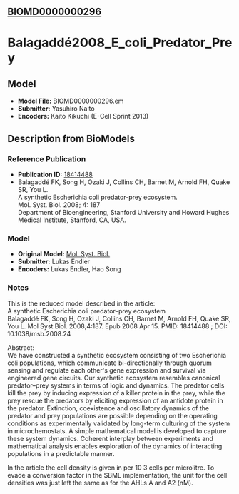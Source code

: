 [BIOMD0000000296](http://www.ebi.ac.uk/biomodels-main/BIOMD0000000296)
----------------------------------------------------------------------
Balagaddé2008_E_coli_Predator_Prey
======================================================================

Model
-----

* **Model File:** BIOMD0000000296.em
* **Submitter:** Yasuhiro Naito
* **Encoders:** Kaito Kikuchi (E-Cell Sprint 2013)

Description from BioModels
--------------------------

### Reference Publication

* **Publication ID:** [18414488](http://www.ncbi.nlm.nih.gov/pubmed/18414488)
* Balagaddé FK, Song H, Ozaki J, Collins CH, Barnet M, Arnold FH, Quake SR, You L.  
A synthetic Escherichia coli predator-prey ecosystem.  
Mol. Syst. Biol. 2008; 4: 187  
Department of Bioengineering, Stanford University and Howard Hughes Medical Institute, Stanford, CA, USA.

### Model

* **Original Model:** [Mol. Syst. Biol.](http://www.nature.com/msb/journal/v4/n1/extref/msb200824-s2.xml)
* **Submitter:** Lukas Endler
* **Encoders:** Lukas Endler, Hao Song

### Notes

This is the reduced model described in the article:  
A synthetic Escherichia coli predator–prey ecosystem  
Balagaddé FK, Song H, Ozaki J, Collins CH, Barnet M, Arnold FH, Quake SR, You L. Mol Syst Biol. 2008;4:187. Epub 2008 Apr 15. PMID: 18414488 ; DOI: 10.1038/msb.2008.24

Abstract:  
We have constructed a synthetic ecosystem consisting of two Escherichia coli populations, which communicate bi-directionally through quorum sensing and regulate each other's gene expression and survival via engineered gene circuits. Our synthetic ecosystem resembles canonical predator–prey systems in terms of logic and dynamics. The predator cells kill the prey by inducing expression of a killer protein in the prey, while the prey rescue the predators by eliciting expression of an antidote protein in the predator. Extinction, coexistence and oscillatory dynamics of the predator and prey populations are possible depending on the operating conditions as experimentally validated by long-term culturing of the system in microchemostats. A simple mathematical model is developed to capture these system dynamics. Coherent interplay between experiments and mathematical analysis enables exploration of the dynamics of interacting populations in a predictable manner.

In the article the cell density is given in per 10 3 cells per microlitre. To evade a conversion factor in the SBML implementation, the unit for the cell densities was just left the same as for the AHLs A and A2 (nM).
